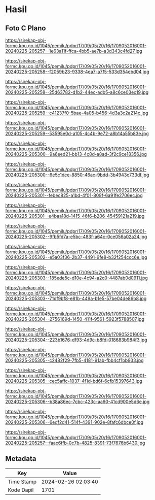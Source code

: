 # Hasil

## Foto C Plano

https://sirekap-obj-formc.kpu.go.id/1045/pemilu/pdpr/17/09/05/20/16/1709052016001-20240225-205257--1e63a11f-ffca-4bb5-ae7b-a3d343c4fd27.jpg

https://sirekap-obj-formc.kpu.go.id/1045/pemilu/pdpr/17/09/05/20/16/1709052016001-20240225-205258--f2059b23-9338-4ea7-a7f5-533d354ebd04.jpg

https://sirekap-obj-formc.kpu.go.id/1045/pemilu/pdpr/17/09/05/20/16/1709052016001-20240225-205258--25d63782-d1b2-44ec-adb5-a8c6ce03ec19.jpg

https://sirekap-obj-formc.kpu.go.id/1045/pemilu/pdpr/17/09/05/20/16/1709052016001-20240225-205259--c41237f0-5bae-4a05-b456-4d3a3c2a214c.jpg

https://sirekap-obj-formc.kpu.go.id/1045/pemilu/pdpr/17/09/05/20/16/1709052016001-20240225-205259--53595e0d-a105-4c4b-9e72-a8b14a55b83e.jpg

https://sirekap-obj-formc.kpu.go.id/1045/pemilu/pdpr/17/09/05/20/16/1709052016001-20240225-205300--9a6eed21-bb13-4c8d-a8ad-3f2c9ce18356.jpg

https://sirekap-obj-formc.kpu.go.id/1045/pemilu/pdpr/17/09/05/20/16/1709052016001-20240225-205300--6e5c1dce-8850-46ac-9bdd-3b4943c733df.jpg

https://sirekap-obj-formc.kpu.go.id/1045/pemilu/pdpr/17/09/05/20/16/1709052016001-20240225-205301--febec825-a1bd-4f01-809f-6a91fe2706ec.jpg

https://sirekap-obj-formc.kpu.go.id/1045/pemilu/pdpr/17/09/05/20/16/1709052016001-20240225-205301--e4baa18d-1415-46f6-b206-45459121a219.jpg

https://sirekap-obj-formc.kpu.go.id/1045/pemilu/pdpr/17/09/05/20/16/1709052016001-20240225-205302--9fb5fd7a-e5bc-483f-a64c-0ce056a02a24.jpg

https://sirekap-obj-formc.kpu.go.id/1045/pemilu/pdpr/17/09/05/20/16/1709052016001-20240225-205302--e5a03f36-2b37-4491-9fe8-b32f254ccc6e.jpg

https://sirekap-obj-formc.kpu.go.id/1045/pemilu/pdpr/17/09/05/20/16/1709052016001-20240225-205303--185ede5c-d10e-4c94-a2c0-4487ab0d0911.jpg

https://sirekap-obj-formc.kpu.go.id/1045/pemilu/pdpr/17/09/05/20/16/1709052016001-20240225-205303--71df9bf8-e81b-449a-b1e5-57be04de86b8.jpg

https://sirekap-obj-formc.kpu.go.id/1045/pemilu/pdpr/17/09/05/20/16/1709052016001-20240225-205304--2756169d-1450-411f-9561-5923f5788507.jpg

https://sirekap-obj-formc.kpu.go.id/1045/pemilu/pdpr/17/09/05/20/16/1709052016001-20240225-205304--223b1676-df93-4d9c-b8fd-018683b984f3.jpg

https://sirekap-obj-formc.kpu.go.id/1045/pemilu/pdpr/17/09/05/20/16/1709052016001-20240225-205305--c2482f29-7fb5-4181-91ab-fbb4cf1bb933.jpg

https://sirekap-obj-formc.kpu.go.id/1045/pemilu/pdpr/17/09/05/20/16/1709052016001-20240225-205305--cec5affc-1037-4f1d-bd6f-6cfb15397643.jpg

https://sirekap-obj-formc.kpu.go.id/1045/pemilu/pdpr/17/09/05/20/16/1709052016001-20240225-205306--b38a86ec-7cbc-423c-aa60-41cd900e5d6e.jpg

https://sirekap-obj-formc.kpu.go.id/1045/pemilu/pdpr/17/09/05/20/16/1709052016001-20240225-205306--6edf2d41-514f-4391-902e-8fafc6dbce0f.jpg

https://sirekap-obj-formc.kpu.go.id/1045/pemilu/pdpr/17/09/05/20/16/1709052016001-20240225-205257--faac6ffb-0c7b-4825-8391-73f7676b6430.jpg


## Metadata

| Key        | Value               |
| ---------- | ------------------- |
| Time Stamp | 2024-02-26 02:03:40 |
| Kode Dapil | 1701                |



